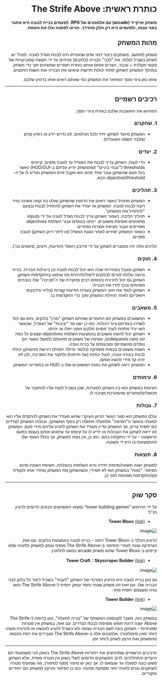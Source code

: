 <div dir='rtl' lang='he'>

# כותרת ראשית: The Strife Above

**משחק ארקייד (arcade) עם אלמנטים של RPG. לפעמים בנייה לגובה היא אתגר בפני עצמו, ולפעמים היא רק חלק מהדרך. הגיעו לפסגה וגלו את האמת.**

## מהות המשחק

משחק למחשב.
משחקים כיצור דמוי אדם שמטרתו היא לבנות מגדל לגובה. למה? יש לשחק בשביל לגלות. את "לבני" הבנייה (בלוקים) מניחים על ידי הקשת קומבינציות של מקשי מקלדת + עכבר, ויוצרים אותם אותם בעזרת חומרים שמשיגים תוך כדי משחק. 
במהלך המשחק השחקן יפתח יכולות חדשות שיאיצו את הבנייה ואת השגת החפצים.

שימו כאן ציור-מסך המתאר את המשחק כפי שאתם רואים אותו בדמיון שלכם.

---

## רכיבים רשמיים

המחישו את התשובות שלכם בעזרת ציורי-מסך.

### 1. שחקנים

* המשחק מיועד לשחקן יחיד ולכל הגילאים. לא נדרש יידע או ניסיון קודם (מלבד השפה האנגלית).

### 2. יעדים

* כדי לנצח, השחקן צריך לבנות את המגדל עד לגובה מסוים. קיימים thresholds ל"גבהי ביניים" (שהמשחק יודיע עליהם ב-HUD/GUI) כאשר בכל פעם שהשחקן עובר אחד מהם הוא מקבל פרס והמשחק מודיע לו על ה-objective/threshold הבא.


### 3. תהליכים

* המשחק מתחיל כאשר רואים את הדמות שהשחקן שולט בה קמה משינה ומיד רוצה לבנות לגובה. המשחק אז יעודד את השחקן להתחיל לבנות ובצעם "להתחיל את המשחק".
* תהליך הליבה: כאמור השחקן צריך לבנות מגדל לגובה על ידי inputs מתאימים ואסיפת משאבים. יינתנו בונוסים עבור השלמת objectives מסויימים ועבור מציאת אוצרות נסתרים.
* כאמור המשחק יסתיים לאחר הגעת המגדל (או ליתר דיוק השחקן) לגובה מסויים.

הליכים אלה יהיו מוסברים לשחקן על ידי פידבק ויזואלי (הודעות, חיצים, סימונים וכו').

### 4. חוקים

* השחקן מוגבל במהירות שבה הוא יכול לבנות לגובה וכן ביעילות הבנייה. בנייה גרועה עלולה לגרום לבלוקים ליפול/להיהרס מה שיפגע בהתקדמות השחקן. השחקן גם יכול להרוויח בונוסים רבים מחקירה של ה"סביבה" שלו בגבהים מסוימים ובכך לזרז את הבנייה.
* השחקן לומד את חוקי המשחק בעזרת הודעות קצרות (בליווי פידבקים ויזואליים) לאחר תחילת המשחק ותוך כדי התקדמות בו.


### 5. משאבים

* המשאבים במשחק הם החומרים שאיתם השחקן "מכין" בלוקים, והוא גם יכול לשדרג בעזרתם ציוד ויכולות. כמו כן ישנו מד "יציבות" של המגדל, שכאשר הוא יורד מתחת לערך מסוים חלקים ממנו ייפלו או יהרסו.
* השחקן יכול להשיג משאבים באמצעות השלמת objectives שצצים כל כמה זמן (מעין sidequests), אסיפה של משאבים מהעולם (למשל כאשר הם נופלים מהשמיים) ומבונוסים על בנייה טובה.
* השגת משאבים בכמות מספיקה (כלומר גדולה יחסית) דורשת מהשחקן יכולת לבנות בצורה טובה, לנצל יכולות (של הדמות) ולחקור את הסביבה, לכן לא יהיה קל מידי להשיג אותם.
* המשחק יראה לשחקן את כמות המשאבים שלו ב-HUD או בתפריטי המשחק.

### 6. עימותים

העימות במשחק הוא בין השחקן למערכת, שכן בשביל לנצח עליו להתגבר על מכשולים/אתגרים שהמערכת מציבה לו.


### 7. גבולות

עולם המשחק הוא סגור כאשר הכיוון העיקרי שהוא מעודד את השחקן להתקדם אליו הוא למעלה (כאשר ה"חסימה" מלמעלה תתגלה רק בסוף המשחק). גבולות המשחק לצדדים הם יחסית צרים, אך המשחק עדיין מעודד את השחקן להגיע אליהם מידי פעם.
המשחק לא יראה לשחקן את הגבולות או יודיע לו על קיומם עד שיפגוש אותם בעצמו בפעם הראשונה - על ידי התקלות בהם. כמו כן, אין מפה למשחק, אך בגלל האופי שלו ההתמצאות בו היא די פשוטה.

### 8. תוצאות

למשחק ישנה תוצאה/סיומת יחידה והיא השלמתו בהצלחה, חשיפת האמת וסיום הסיפור. "מוות" במשחק הוא לא תמידי, וכשהשחקן מת המשחק מחזיר אותו לנקודת זמן/התקדמות מסוימת לפני כן.

---

## סקר שוק

על ידי החיפוש "tower building games" נמצאו המשחקים הבאים הדומים לרעיון הנ"ל:

* **Tower Bloxx** [(link)](https://www.gameflare.com/online-game/tower-bloxx/)

![image](https://github.com/user-attachments/assets/0d9eb218-b378-4b50-a73a-f76fbea13fcf)

הרעיון הכללי ב-Tower Bloxx דומה - בנייה לגובה באמצעות בלוקים. עם זאת, הגרפיקה שונה לגמרי והסיפור ב-The Strife Above מוסיף עומק למשחק ולחוויה שלא קיימים ב-Tower Bloxx שהוא משחק arcade כמעט לחלוטין.

* **Tower Craft：Skyscraper Builder** [(link)](https://play.google.com/store/apps/details?id=com.quantumgames.skyscraper&hl=en)

![image](https://github.com/user-attachments/assets/554a2bf6-7800-4da0-8144-b4a3a7f2637f)

גם כאן בנייה לגובה היא הרעיון המרכזי ועל השחקן "לעבוד" בשביל ליצור כל בלוק לבני הבנייה שלו. עם זאת זהו משחק שטחי וחסר עומק יחסית ל-The Strife Above והוא נהיה משעמם יחסית מהר. 
* **Tower Builder** [(link)](https://store.steampowered.com/app/2278110/Tower_Builder/)

![image](https://github.com/user-attachments/assets/946bb83b-75cd-4bba-8cee-9c3303c7dad7)

במשחק הזה, מעבר לקונספט המשותף של "בנייה למעלה", כאן בדומה ל-The Strife Above ישנה דרגת חופש מסוימת לבנות לצדדים. עם זאת, במשחק אין מטרות ספציפיות - השחקן בונה לשם הבנייה עצמה ולא בשביל להגיע לאנשהו או להרוויח משהו (יותר מאין סימולטור). אלמנטים אלה ב-The Strife Above מגבירים את רמת ההנאה מהמשחק ואת הרצון לשחק ליותר זמן.

---
הרכיבים הרשמיים שמדגישים את ייחודיות The Strife Above באופן הכי משמעותי הם היעדים והתהליכים: לרוב המשחקים הדומים לשלי בשוק אין מטרה סופית, אלא השחקן פשוט בונה למעלה עד שנמאס לו. אך כאן יש סיפור (וסוף לסיפור), מה שמוסיף מטרה לשחקנים וגורם לחוויה יותר מספקת ומהנה. כמו כן הסיפור והרקע למשחק הם ייחודיים ומקוריים.

</div>
